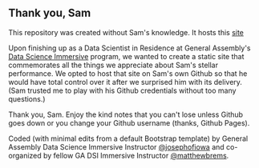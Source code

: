 ## Thank you, Sam

This repository was created without Sam's knowledge. It hosts this [site](https://samuel-stack.github.io/thank-you-sam/)

Upon finishing up as a Data Scientist in Residence at General Assembly's [Data Science Immersive](https://generalassemb.ly/education/data-science-immersive?utm_medium=social&utm_source=blog&utm_campaign=josephdsi) program, we wanted to create a static site that commemorates all the things we appreciate about Sam's stellar performance. We opted to host that site on Sam's own Github so that he would have total control over it after we surprised him with its delivery. (Sam trusted me to play with his Github credentials without too many questions.)

Thank you, Sam. Enjoy the kind notes that you can't lose unless Github goes down or you change your Github username (thanks, Github Pages).

Coded (with minimal edits from a default Bootstrap template) by General Assembly Data Science Immersive Instructor [@josephofiowa](https://twitter.com/josephofiowa) and co-organized by fellow GA DSI Immersive Instructor [@matthewbrems](https://twitter.com/matthewbrems).
